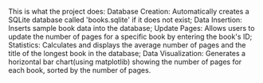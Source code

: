This is what the project does:
  Database Creation: Automatically creates a SQLite database called 'books.sqlite' if it does not exist;
  Data Insertion: Inserts sample book data into the database;
  Update Pages: Allows users to update the number of pages for a specific book by entering the book's ID;
  Statistics: Calculates and displays the average number of pages and the title of the longest book in the database;
  Data Visualization: Generates a horizontal bar chart(using matplotlib) showing the number of pages for each book, sorted by the number of pages.



